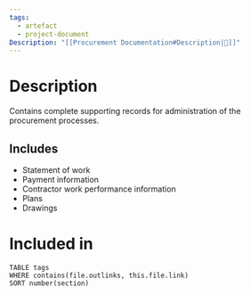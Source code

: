 ```yaml
---
tags:
  - artefact
  - project-document
Description: "[[Procurement Documentation#Description|📝]]"
---
```

# Description
Contains complete supporting records for administration of the procurement processes.
## Includes
- Statement of work
- Payment information
- Contractor work performance information
- Plans
- Drawings
# Included in
```dataview
TABLE tags
WHERE contains(file.outlinks, this.file.link)
SORT number(section)
```
